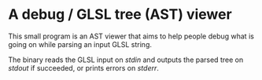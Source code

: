 # A debug / GLSL tree (AST) viewer

This small program is an AST viewer that aims to help people debug what is going on while parsing
an input GLSL string.

The binary reads the GLSL input on _stdin_ and outputs the parsed tree on _stdout_ if succeeded, or
prints errors on _stderr_.
